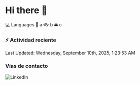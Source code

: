 # Hi there 👋

:computer: Languages
:pencil: a
:eyeglasses: b
:oncoming_automobile: c

### :zap: Actividad reciente
<!--RECENT_ACTIVITY:start-->
<!--RECENT_ACTIVITY:end-->
<!--RECENT_ACTIVITY:last_update-->
Last Updated: Wednesday, September 10th, 2025, 1:23:53 AM
<!--RECENT_ACTIVITY:last_update_end-->

### Vías de contacto

![LinkedIn](https://www.linkedin.com/in/irving-hernández-226846205/)

